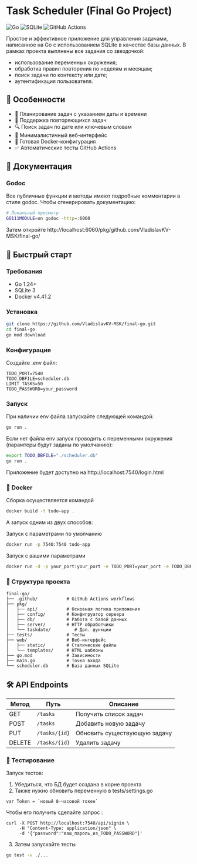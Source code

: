 # Task Scheduler (Final Go Project)

![Go](https://img.shields.io/badge/Go-1.24-blue)
![SQLite](https://img.shields.io/badge/SQLite-3-lightgrey)
![GitHub Actions](https://img.shields.io/badge/GitHub_Actions-passing-brightgreen)

Простое и эффективное приложение для управления задачами, написанное на Go с использованием SQLite в качестве базы данных.
В рамках проекта выплнены все задания со звездочкой:

- использование переменных окружения;
- обработка правил повторения по неделям и месяцам;
- поиск задачи по контексту или дате;
- аутентификация пользователя.

## 📌 Особенности

- 📅 Планирование задач с указанием даты и времени
- 🔄 Поддержка повторяющихся задач
- 🔍 Поиск задач по дате или ключевым словам
- 📱 Минималистичный веб-интерфейс
- 🐳 Готовая Docker-конфигурация
- ✅ Автоматические тесты GitHub Actions


## 📖 Документация

### Godoc
Все публичные функции и методы имеют подробные комментарии в стиле godoc. Чтобы сгенерировать документацию:


```bash
# Локальный просмотр
GO111MODULE=on godoc -http=:6060
```
Затем откройте http://localhost:6060/pkg/github.com/VladislavKV-MSK/final-go/



## 🚀 Быстрый старт

### Требования
- Go 1.24+
- SQLite 3
- Docker v4.41.2
  
### Установка
```bash
git clone https://github.com/VladislavKV-MSK/final-go.git
cd final-go
go mod download
```

### Конфигурация
Создайте .env файл:
```
TODO_PORT=7540
TODO_DBFILE=scheduler.db 
LIMIT_TASKS=50
TODO_PASSWORD=your_password
```
### Запуск
При наличии env файла запускайте следующей командой:
```bash
go run .
```

Если нет файла env запуск проводить с переменными окружения (парамтеры будут заданы по умолчанию):
```bash
export TODO_DBFILE="./scheduler.db"
go run .
```
Приложение будет доступно на http://localhost:7540/login.html

### 🐳 Docker
Сборка осуществляется командой 
```bash
docker build -t todo-app .
```
А запуск одним из двух способов:

Запуск с параметрами по умолчанию
```bash
docker run -p 7540:7540 todo-app
```

Запуск с вашими параметрами
```bash
docker run -d -p your_port:your_port -e TODO_PORT=your_port -e TODO_DBFILE=/data/your_path -e TODO_LIMIT_TASKS=your_limit -e TODO_PASSWORD=your_password todo-app
```

### 📂 Структура проекта
```text
final-go/
├── .github/           # GitHub Actions workflows
├── pkg/
│   ├── api/           # Основная логика приложения
│   ├── config/        # Конфигруатор сервера
│   ├── db/            # Работа с базой данных
│   ├── server/        # HTTP обработчики
│   └── taskdate/         # Доп. функции
├── tests/             # Тесты
├── web/               # Веб-интерфейс
│   ├── static/        # Статические файлы
│   └── templates/     # HTML шаблоны
├── go.mod             # Зависимости
├── main.go            # Точка входа
└── scheduler.db       # База данных SQLite
```

## 🛠️ API Endpoints

| Метод  | Путь           | Описание                      |
|--------|----------------|-------------------------------|
| GET    | `/tasks`       | Получить список задач         |
| POST   | `/tasks`       | Добавить новую задачу         |
| PUT    | `/tasks/{id}`  | Обновить существующую задачу  |
| DELETE | `/tasks/{id}`  | Удалить задачу                |


### 🤖 Тестирование
Запуск тестов:
1. Убедиться, что БД будет создана в корне проекта
2. Также нужно обновить переменную в tests/settings.go

```
var Token = `новый 8-часовой токен`
```

Чтобы его получить сделайте запрос :

```
curl -X POST http://localhost:7540/api/signin \
     -H "Content-Type: application/json" \
     -d '{"password":"ваш_пароль_из_TODO_PASSWORD"}'
```
3. Затем запускайте тесты

```bash
go test -v ./...
```



